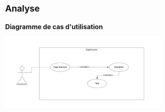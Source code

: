 # Analyse

## Diagramme de cas d'utilisation
![Diagramme de cas d'utilisation](./img/Cas-d'utilisation.jpeg)